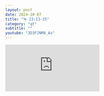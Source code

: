 ```yaml
---
layout: post
date: 2024-10-07
title: "눅 23:13-25"
category: "qt"
subtitle: ""
youtube: "3D3FJNM8_As"
---
```


<div class="youtube margin-large">
    <iframe src="https://www.youtube.com/embed/3D3FJNM8_As" title="YouTube video player" frameborder="0" allow="accelerometer; autoplay; clipboard-write; encrypted-media; gyroscope; picture-in-picture; web-share" allowfullscreen></iframe>
</div>

